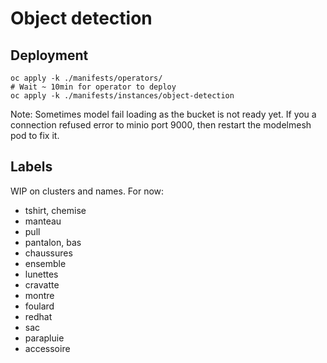 # Object detection

## Deployment

```
oc apply -k ./manifests/operators/
# Wait ~ 10min for operator to deploy
oc apply -k ./manifests/instances/object-detection
```

Note: Sometimes model fail loading as the bucket is not ready yet. If you a connection refused error to minio port 9000, then restart the modelmesh pod to fix it.

## Labels

WIP on clusters and names. For now:

- tshirt, chemise
- manteau
- pull
- pantalon, bas
- chaussures
- ensemble
- lunettes
- cravatte
- montre
- foulard
- redhat
- sac
- parapluie
- accessoire
